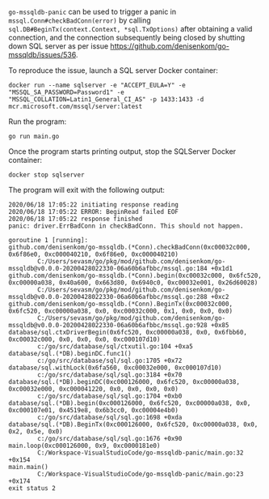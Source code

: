 `go-mssqldb-panic` can be used to trigger a panic in `mssql.Conn#checkBadConn(error)` by calling `sql.DB#BeginTx(context.Context, *sql.TxOptions)` after obtaining a valid connection, and the connection subsequently being closed by shutting down SQL server as per issue https://github.com/denisenkom/go-mssqldb/issues/536.

To reproduce the issue, launch a SQL server Docker container:

`docker run --name sqlserver -e "ACCEPT_EULA=Y" -e "MSSQL_SA_PASSWORD=Password1" -e "MSSQL_COLLATION=Latin1_General_CI_AS" -p 1433:1433 -d mcr.microsoft.com/mssql/server:latest`

Run the program:

`go run main.go`

Once the program starts printing output, stop the SQLServer Docker container:

`docker stop sqlserver`

The program will exit with the following output:

```
2020/06/18 17:05:22 initiating response reading
2020/06/18 17:05:22 ERROR: BeginRead failed EOF
2020/06/18 17:05:22 response finished
panic: driver.ErrBadConn in checkBadConn. This should not happen.

goroutine 1 [running]:
github.com/denisenkom/go-mssqldb.(*Conn).checkBadConn(0xc00032c000, 0x6f86e0, 0xc000040210, 0x6f86e0, 0xc000040210)
        C:/Users/sevasm/go/pkg/mod/github.com/denisenkom/go-mssqldb@v0.0.0-20200428022330-06a60b6afbbc/mssql.go:184 +0x1d1
github.com/denisenkom/go-mssqldb.(*Conn).begin(0xc00032c000, 0x6fc520, 0xc00000a038, 0x40a600, 0x663d80, 0x6940c0, 0xc00032e001, 0x26d60028)
        C:/Users/sevasm/go/pkg/mod/github.com/denisenkom/go-mssqldb@v0.0.0-20200428022330-06a60b6afbbc/mssql.go:288 +0xc2
github.com/denisenkom/go-mssqldb.(*Conn).BeginTx(0xc00032c000, 0x6fc520, 0xc00000a038, 0x0, 0xc00032c000, 0x1, 0x0, 0x0, 0x0)
        C:/Users/sevasm/go/pkg/mod/github.com/denisenkom/go-mssqldb@v0.0.0-20200428022330-06a60b6afbbc/mssql.go:928 +0x85
database/sql.ctxDriverBegin(0x6fc520, 0xc00000a038, 0x0, 0x6fbb60, 0xc00032c000, 0x0, 0x0, 0x0, 0xc000107d10)
        c:/go/src/database/sql/ctxutil.go:104 +0xa5
database/sql.(*DB).beginDC.func1()
        c:/go/src/database/sql/sql.go:1705 +0x72
database/sql.withLock(0x6fa560, 0xc00032e000, 0xc000107d10)
        c:/go/src/database/sql/sql.go:3184 +0x70
database/sql.(*DB).beginDC(0xc000126000, 0x6fc520, 0xc00000a038, 0xc00032e000, 0xc000041220, 0x0, 0x0, 0x0, 0x0)
        c:/go/src/database/sql/sql.go:1704 +0xb0
database/sql.(*DB).begin(0xc000126000, 0x6fc520, 0xc00000a038, 0x0, 0xc000107e01, 0x4519e8, 0x6b3cc0, 0xc00004e4b0)
        c:/go/src/database/sql/sql.go:1698 +0xda
database/sql.(*DB).BeginTx(0xc000126000, 0x6fc520, 0xc00000a038, 0x0, 0x2, 0x5e, 0x0)
        c:/go/src/database/sql/sql.go:1676 +0x90
main.loop(0xc000126000, 0x9, 0xc0000181e0)
        C:/Workspace-VisualStudioCode/go-mssqldb-panic/main.go:32 +0x154
main.main()
        C:/Workspace-VisualStudioCode/go-mssqldb-panic/main.go:23 +0x174
exit status 2
```
